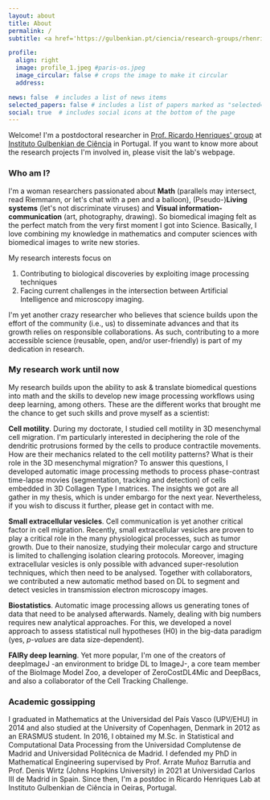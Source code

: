 ```yaml
---
layout: about
title: About
permalink: /
subtitle: <a href='https://gulbenkian.pt/ciencia/research-groups/rhenriques/'>Optical Cell Biology Group</a>, <a href='https://gulbenkian.pt/ciencia/'>Instituto Gulbenkian de Ciência</a>, Oeiras, Portugal

profile:
  align: right
  image: profile_1.jpeg #paris-os.jpeg
  image_circular: false # crops the image to make it circular
  address: 

news: false  # includes a list of news items
selected_papers: false # includes a list of papers marked as "selected={true}"
social: true  # includes social icons at the bottom of the page
---
```


Welcome!
I'm a postdoctoral researcher in [Prof. Ricardo Henriques' group](https://henriqueslab.github.io/) at [Instituto Gulbenkian de Ciência](https://gulbenkian.pt/ciencia/) in Portugal. 
If you want to know more about the research projects I'm involved in, please visit the lab's webpage. 

### Who am I?
I'm a woman researchers passionated about **Math** (parallels may intersect, read Riemmann, or let's chat with a pen and a balloon), (Pseudo-)**Living systems** (let's not discriminate viruses) and **Visual information-communication** (art, photography, drawing). 
So biomedical imaging felt as the perfect match from the very first moment I got into Science.
Basically, I love combining my knowledge in mathematics and computer sciences with biomedical images to write new stories. 

My research interests focus on
1. Contributing to biological discoveries by exploiting image processing techniques
2. Facing current challenges in the intersection between Artificial Intelligence and microscopy imaging.

I'm yet another crazy researcher who believes that science builds upon the effort of the community (i.e., us) to disseminate advances and that its growth relies on responsible collaborations. As such, contributing to a more accessible science (reusable, open, and/or user-friendly) is part of my dedication in research.

### My research work until now

My research builds upon the ability to ask & translate biomedical questions into math and the skills to develop new image processing workflows using deep learning, among others. 
These are the different works that brought me the chance to get such skills and prove myself as a scientist:

**Cell motility**. During my doctorate, I studied cell motility in 3D mesenchymal cell migration. 
I'm particularly interested in deciphering the role of the dendritic protrusions formed by the cells to produce contractile movements. 
How are their mechanics related to the cell motility patterns? What is their role in the 3D mesenchymal migration? 
To answer this questions, I developed automatic image processing methods to process phase-contrast time-lapse movies (segmentation, tracking and detection) of cells embedded in 3D Collagen Type I matrices.
The insights we got are all gather in my thesis, which is under embargo for the next year. 
Nevertheless, if you wish to discuss it further, please get in contact with me.

**Small extracellular vesicles**. Cell communication is yet another critical factor in cell migration. Recently, small extracellular vesicles are proven to play a critical role in the many physiological processes, such as tumor growth.
Due to their nanosize, studying their molecular cargo and structure is limited to challenging isolation clearing protocols. Moreover, imaging extracellular vesicles is only possible with advanced super-resolution techniques, which then need to be analysed.
Together with collaborators, we contributed a new automatic method based on DL to segment and detect vesicles in transmission electron microscopy images.

**Biostatistics**. Automatic image processing allows us generating tones of data that need to be analysed afterwards. Namely, dealing with big numbers requires new analytical approaches. 
For this, we developed a novel approach to assess statistical null hypotheses (H0) in the big-data paradigm (yes, *p-values* are data size-dependent). 

**FAIRy deep learning**. Yet more popular, I'm one of the creators of deepImageJ -an environment to bridge DL to ImageJ-, a core team member of the BioImage Model Zoo, a developer of ZeroCostDL4Mic and DeepBacs, and also a collaborator of the Cell Tracking Challenge.

### Academic gossipping
I graduated in Mathematics at the Universidad del País Vasco (UPV/EHU) in 2014 and also studied at the University of Copenhagen, Denmark in 2012 as an ERASMUS student.
In 2016, I obtained my M.Sc. in Statistical and Computational Data Processing from the Universidad Complutense de Madrid and Universidad Politécnica de Madrid. 
I defended my PhD in Mathematical Engineering supervised by Prof. Arrate Muñoz Barrutia and Prof. Denis Wirtz (Johns Hopkins University) in 2021 at Universidad Carlos III de Madrid in Spain. Since then, I'm a postdoc in Ricardo Henriques Lab at Instituto Gulbenkian de Ciência in Oeiras, Portugal.


